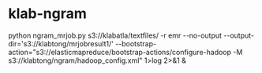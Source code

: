 # klab-ngram

python ngram_mrjob.py s3://klabatla/textfiles/ -r emr --no-output --output-dir='s3://klabtong/mrjobresult1/' --bootstrap-action="s3://elasticmapreduce/bootstrap-actions/configure-hadoop -M s3://klabtong/ngram/hadoop_config.xml" 1>log 2>&1 &
